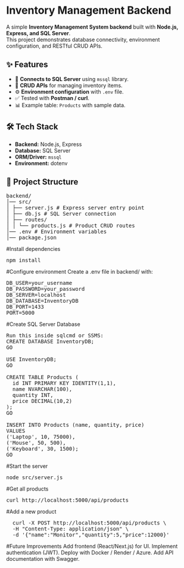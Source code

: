 # Inventory Management Backend

A simple **Inventory Management System backend** built with **Node.js, Express, and SQL Server**.  
This project demonstrates database connectivity, environment configuration, and RESTful CRUD APIs.

## ✨ Features  
- 🔗 **Connects to SQL Server** using `mssql` library.  
- 📂 **CRUD APIs** for managing inventory items.  
- ⚙️ **Environment configuration** with `.env` file.  
- ✅ Tested with **Postman / curl**.  
- 📊 Example table: `Products` with sample data.  

## 🛠️ Tech Stack  
- **Backend:** Node.js, Express  
- **Database:** SQL Server  
- **ORM/Driver:** `mssql`  
- **Environment:** dotenv

## 📂 Project Structure  
<pre>
backend/
│── src/
│ ├── server.js # Express server entry point
│ ├── db.js # SQL Server connection
│ ├── routes/
│ │ └── products.js # Product CRUD routes
│── .env # Environment variables
│── package.json
</pre>

#Install dependencies
<pre>npm install</pre>

#Configure environment
Create a .env file in backend/ with:
<pre>
DB_USER=your_username
DB_PASSWORD=your_password
DB_SERVER=localhost
DB_DATABASE=InventoryDB
DB_PORT=1433
PORT=5000
</pre>

#Create SQL Server Database
<pre>
Run this inside sqlcmd or SSMS:
CREATE DATABASE InventoryDB;
GO

USE InventoryDB;
GO

CREATE TABLE Products (
  id INT PRIMARY KEY IDENTITY(1,1),
  name NVARCHAR(100),
  quantity INT,
  price DECIMAL(10,2)
);
GO

INSERT INTO Products (name, quantity, price)
VALUES
('Laptop', 10, 75000),
('Mouse', 50, 500),
('Keyboard', 30, 1500);
GO
</pre>

#Start the server
<pre>node src/server.js</pre>

#Get all products
<pre>curl http://localhost:5000/api/products</pre>

#Add a new product
<pre>
  curl -X POST http://localhost:5000/api/products \
  -H "Content-Type: application/json" \
  -d '{"name":"Monitor","quantity":5,"price":12000}'
</pre>

#Future Improvements
Add frontend (React/Next.js) for UI.
Implement authentication (JWT).
Deploy with Docker / Render / Azure.
Add API documentation with Swagger.


